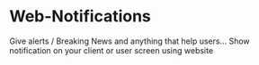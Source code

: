 # Web-Notifications
Give alerts / Breaking News and anything that help users... Show notification  on your client or user screen  using website

